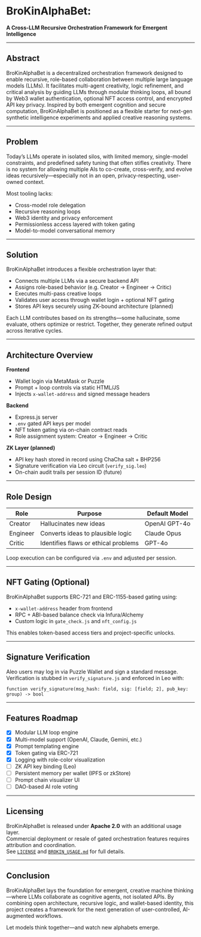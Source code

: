 # BroKinAlphaBet:  
**A Cross-LLM Recursive Orchestration Framework for Emergent Intelligence**

---

## Abstract

BroKinAlphaBet is a decentralized orchestration framework designed to enable recursive, role-based collaboration between multiple large language models (LLMs). It facilitates multi-agent creativity, logic refinement, and critical analysis by guiding LLMs through modular thinking loops, all bound by Web3 wallet authentication, optional NFT access control, and encrypted API key privacy. Inspired by both emergent cognition and secure computation, BroKinAlphaBet is positioned as a flexible starter for next-gen synthetic intelligence experiments and applied creative reasoning systems.

---

## Problem

Today’s LLMs operate in isolated silos, with limited memory, single-model constraints, and predefined safety tuning that often stifles creativity. There is no system for allowing multiple AIs to co-create, cross-verify, and evolve ideas recursively—especially not in an open, privacy-respecting, user-owned context.

Most tooling lacks:
- Cross-model role delegation
- Recursive reasoning loops
- Web3 identity and privacy enforcement
- Permissionless access layered with token gating
- Model-to-model conversational memory

---

## Solution

BroKinAlphaBet introduces a flexible orchestration layer that:
- Connects multiple LLMs via a secure backend API
- Assigns role-based behavior (e.g. Creator → Engineer → Critic)
- Executes multi-pass creative loops
- Validates user access through wallet login + optional NFT gating
- Stores API keys securely using ZK-bound architecture (planned)

Each LLM contributes based on its strengths—some hallucinate, some evaluate, others optimize or restrict. Together, they generate refined output across iterative cycles.

---

## Architecture Overview

**Frontend**
- Wallet login via MetaMask or Puzzle
- Prompt + loop controls via static HTML/JS
- Injects `x-wallet-address` and signed message headers

**Backend**
- Express.js server
- `.env` gated API keys per model
- NFT token gating via on-chain contract reads
- Role assignment system: Creator → Engineer → Critic

**ZK Layer (planned)**
- API key hash stored in record using ChaCha salt + BHP256
- Signature verification via Leo circuit (`verify_sig.leo`)
- On-chain audit trails per session ID (future)

---

## Role Design

| Role     | Purpose                                | Default Model |
|----------|----------------------------------------|----------------|
| Creator  | Hallucinates new ideas                 | OpenAI GPT-4o  |
| Engineer | Converts ideas to plausible logic      | Claude Opus    |
| Critic   | Identifies flaws or ethical problems   | GPT-4o         |

Loop execution can be configured via `.env` and adjusted per session.

---

## NFT Gating (Optional)

BroKinAlphaBet supports ERC-721 and ERC-1155-based gating using:
- `x-wallet-address` header from frontend
- RPC + ABI-based balance check via Infura/Alchemy
- Custom logic in `gate_check.js` and `nft_config.js`

This enables token-based access tiers and project-specific unlocks.

---

## Signature Verification

Aleo users may log in via Puzzle Wallet and sign a standard message.  
Verification is stubbed in `verify_signature.js` and enforced in Leo with:
```leo
function verify_signature(msg_hash: field, sig: [field; 2], pub_key: group) -> bool
```

---

## Features Roadmap

- [x] Modular LLM loop engine
- [x] Multi-model support (OpenAI, Claude, Gemini, etc.)
- [x] Prompt templating engine
- [x] Token gating via ERC-721
- [x] Logging with role-color visualization
- [ ] ZK API key binding (Leo)
- [ ] Persistent memory per wallet (IPFS or zkStore)
- [ ] Prompt chain visualizer UI
- [ ] DAO-based AI role voting

---

## Licensing

BroKinAlphaBet is released under **Apache 2.0** with an additional usage layer.  
Commercial deployment or resale of gated orchestration features requires attribution and coordination.  
See [`LICENSE`](./LICENSE) and [`BROKIN_USAGE.md`](./BROKIN_USAGE.md) for full details.

---

## Conclusion

BroKinAlphaBet lays the foundation for emergent, creative machine thinking—where LLMs collaborate as cognitive agents, not isolated APIs. By combining open architecture, recursive logic, and wallet-based identity, this project creates a framework for the next generation of user-controlled, AI-augmented workflows.

Let models think together—and watch new alphabets emerge.

